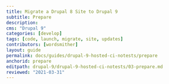 ```yaml
---
title: Migrate a Drupal 8 Site to Drupal 9
subtitle: Prepare
description: 
cms: "Drupal 9"
categories: [develop]
tags: [code, launch, migrate, site, updates]
contributors: [wordsmither]
layout: guide
permalink: docs/guides/drupal-9-hosted-ci-notests/prepare
anchorid: prepare
editpath: drupal-9/drupal-9-hosted-ci-notests/03-prepare.md
reviewed: "2021-03-31"
---
```


<Partial file="drupal-9/prepare-local-environment-no-clone-new.md" />
